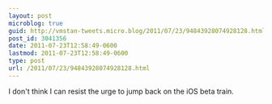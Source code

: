 ```yaml
---
layout: post
microblog: true
guid: http://vmstan-tweets.micro.blog/2011/07/23/94843928074928128.html
post_id: 3041356
date: 2011-07-23T12:58:49-0600
lastmod: 2011-07-23T12:58:49-0600
type: post
url: /2011/07/23/94843928074928128.html
---
```

I don't think I can resist the urge to jump back on the iOS beta train.
